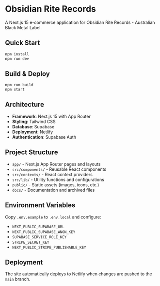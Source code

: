 # Obsidian Rite Records

A Next.js 15 e-commerce application for Obsidian Rite Records - Australian Black Metal Label.

## Quick Start

```bash
npm install
npm run dev
```

## Build & Deploy

```bash
npm run build
npm start
```

## Architecture

- **Framework**: Next.js 15 with App Router
- **Styling**: Tailwind CSS
- **Database**: Supabase
- **Deployment**: Netlify
- **Authentication**: Supabase Auth

## Project Structure

- `app/` - Next.js App Router pages and layouts
- `src/components/` - Reusable React components
- `src/contexts/` - React context providers
- `src/lib/` - Utility functions and configurations
- `public/` - Static assets (images, icons, etc.)
- `docs/` - Documentation and archived files

## Environment Variables

Copy `.env.example` to `.env.local` and configure:

- `NEXT_PUBLIC_SUPABASE_URL`
- `NEXT_PUBLIC_SUPABASE_ANON_KEY`
- `SUPABASE_SERVICE_ROLE_KEY`
- `STRIPE_SECRET_KEY`
- `NEXT_PUBLIC_STRIPE_PUBLISHABLE_KEY`

## Deployment

The site automatically deploys to Netlify when changes are pushed to the `main` branch.
